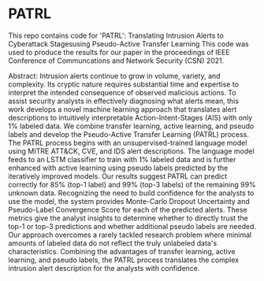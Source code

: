 # PATRL

This repo contains code for 'PATRL': Translating Intrusion Alerts to Cyberattack Stagesusing Pseudo-Active Transfer Learning
This code was used to produce the results for our paper in the proceedings of IEEE Conference of Communcations and Network Security (CSN) 2021.

Abstract:
Intrusion alerts continue to grow in volume, variety, and complexity. 
Its cryptic nature requires substantial time and expertise to interpret the intended consequence of observed malicious actions.
To assist security analysts in effectively diagnosing what alerts mean, this work develops a novel machine learning approach that translates alert descriptions to intuitively interpretable Action-Intent-Stages (AIS) with only 1\% labeled data. 
We combine transfer learning, active learning, and pseudo labels and develop the Pseudo-Active Transfer Learning (PATRL) process.
The PATRL process begins with an unsupervised-trained language model using MITRE ATT\&CK, CVE, and IDS alert descriptions. 
The language model feeds to an LSTM classifier to train with 1\% labeled data and is further enhanced with active learning using pseudo labels predicted by the iteratively improved models.
Our results suggest PATRL can predict correctly for 85\% (top-1 label) and 99\% (top-3 labels) of the remaining 99\% unknown data.
Recognizing the need to build confidence for the analysts to use the model, the system provides Monte-Carlo Dropout Uncertainty and Pseudo-Label Convergence Score for each of the predicted alerts. 
These metrics give the analyst insights to determine whether to directly trust the top-1 or top-3 predictions and whether additional pseudo labels are needed. 
Our approach overcomes a rarely tackled research problem where minimal amounts of labeled data do not reflect the truly unlabeled data's characteristics. 
Combining the advantages of transfer learning, active learning, and pseudo labels, the PATRL process translates the complex intrusion alert description for the analysts with confidence.